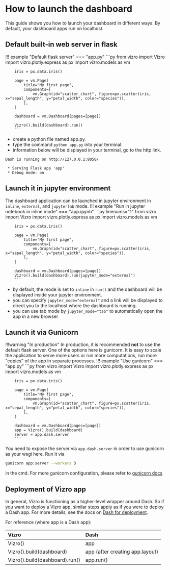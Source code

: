# How to launch the dashboard

This guide shows you how to launch your dashboard in different ways. By default, your dashboard apps run on localhost.

## Default built-in web server in flask

!!! example "Default flask server"
    === "app.py"
        ```py
        from vizro import Vizro
        import vizro.plotly.express as px
        import vizro.models as vm

        iris = px.data.iris()

        page = vm.Page(
            title="My first page",
            components=[
                vm.Graph(id="scatter_chart", figure=px.scatter(iris, x="sepal_length", y="petal_width", color="species")),
            ],
        )

        dashboard = vm.Dashboard(pages=[page])

        Vizro().build(dashboard).run()
        ```
- create a python file named app.py.
- type the command `python app.py` into your terminal.
- information below will be displayed in your terminal, go to the http link.
```
Dash is running on http://127.0.0.1:8050/

 * Serving Flask app 'app'
 * Debug mode: on
```

## Launch it in jupyter environment
The dashboard application can be launched in jupyter environment in `inline`, `external`, and `jupyterlab` mode.
!!! example "Run in jupyter notebook in inline mode"
    === "app.ipynb"
        ```py linenums="1"
        from vizro import Vizro
        import vizro.plotly.express as px
        import vizro.models as vm

        iris = px.data.iris()

        page = vm.Page(
            title="My first page",
            components=[
                vm.Graph(id="scatter_chart", figure=px.scatter(iris, x="sepal_length", y="petal_width", color="species")),
            ],
        )

        dashboard = vm.Dashboard(pages=[page])
        Vizro().build(dashboard).run(jupyter_mode="external")
        ```
- by default, the mode is set to `inline` in `run()` and the dashboard will be displayed inside your jupyter environment.
- you can specify `jupyter_mode="external"` and a link will be displayed to direct you to the localhost where the dashboard is running.
- you can use tab mode by `jupyter_mode="tab"` to automatically open the app in a new browser

## Launch it via Gunicorn
!!!warning "In production"
    In production, it is recommended **not** to use the default flask server. One of the options here is gunicorn. It is easy to scale the application to serve more users or run more computations, run more "copies" of the app in separate processes.
!!! example "Use gunicorn"
    === "app.py"
        ```py
        from vizro import Vizro
        import vizro.plotly.express as px
        import vizro.models as vm

        iris = px.data.iris()

        page = vm.Page(
            title="My first page",
            components=[
                vm.Graph(id="scatter_chart", figure=px.scatter(iris, x="sepal_length", y="petal_width", color="species")),
            ],
        )

        dashboard = vm.Dashboard(pages=[page])
        app = Vizro().build(dashboard)
        server = app.dash.server
        ```
You need to expose the server via `app.dash.server` in order to use gunicorn as your wsgi here.
Run it via
```bash
gunicorn app:server --workers 3
```
in the cmd. For more gunicorn configuration, please refer to [gunicorn docs](https://docs.gunicorn.org/en/stable/configure.html)


## Deployment of Vizro app
In general, Vizro is functioning as a higher-level wrapper around Dash. So if you want to deploy a Vizro app, similar steps apply as if you were to deploy a Dash app.
For more details, see the docs on [Dash for deployment](https://dash.plotly.com/deployment#heroku-for-sharing-public-dash-apps).

For reference (where app is a Dash app):

| Vizro                          | Dash                            |
|:-------------------------------|:--------------------------------|
| Vizro()                        | app                             |
| Vizro().build(dashboard)       | app (after creating app.layout) |
| Vizro().build(dashboard).run() | app.run()                       |